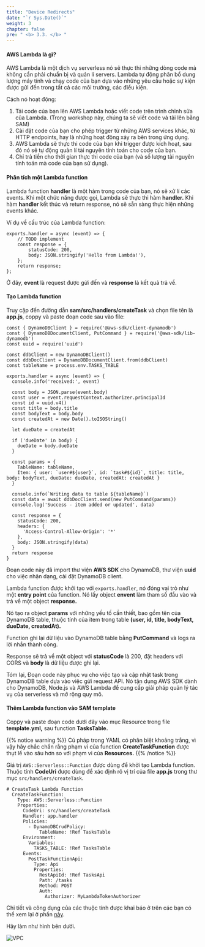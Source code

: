 ```yaml
---
title: "Device Redirects"
date: "`r Sys.Date()`"
weight: 3
chapter: false
pre: " <b> 3.3. </b> "
---
```


#### AWS Lambda là gì?

AWS Lambda là một dịch vụ serverless nó sẽ thực thi những dòng code mà không cần phải chuẩn bị và quản lí servers. Lambda tự động phân bổ dung lượng máy tính và chạy code của bạn dựa vào những yêu cầu hoặc sự kiện được gửi đến trong tất cả các môi trường, các điều kiện.

Cách nó hoạt động:

1. Tải code của bạn lên AWS Lambda hoặc viết code trên trình chỉnh sửa của Lambda. (Trong workshop này, chúng ta sẽ viết code và tải lên bằng SAM)
2. Cài đặt code của bạn cho phép trigger từ những AWS services khác, từ HTTP endpoints, hay là những hoạt động xảy ra bên trong ứng dụng.
3. AWS Lambda sẽ thực thi code của bạn khi trigger được kích hoạt, sau đó nó sẽ tự động quản lí tài nguyên tính toán cho code của bạn.
4. Chỉ trả tiền cho thời gian thực thi code của bạn (và số lượng tài nguyên tính toán mà code của bạn sử dụng).

#### Phân tích một Lambda function

Lambda function **handler** là một hàm trong code của bạn, nó sẽ xử lí các events. Khi một chức năng được gọi, Lambda sẽ thực thi hàm **handler.** Khi hàm **handler** kết thúc và return response, nó sẽ sẵn sàng thực hiện những events khác.

Ví dụ về cấu trúc của Lambda function:

```
exports.handler = async (event) => {
    // TODO implement
    const response = {
        statusCode: 200,
        body: JSON.stringify('Hello from Lambda!'),
    };
    return response;
};

```

Ở đây, **event** là request được gửi đến và **response** là kết quả trả về.

#### Tạo Lambda function

Truy cập đến đường dẫn **sam/src/handlers/createTask** và chọn file tên là **app.js**, coppy và paste đoạn code sau vào file:

```
const { DynamoDBClient } = require('@aws-sdk/client-dynamodb')
const { DynamoDBDocumentClient, PutCommand } = require('@aws-sdk/lib-dynamodb')
const uuid = require('uuid')

const ddbClient = new DynamoDBClient()
const ddbDocClient = DynamoDBDocumentClient.from(ddbClient)
const tableName = process.env.TASKS_TABLE

exports.handler = async (event) => {
  console.info('received:', event)

  const body = JSON.parse(event.body)
  const user = event.requestContext.authorizer.principalId
  const id = uuid.v4()
  const title = body.title
  const bodyText = body.body
  const createdAt = new Date().toISOString()

  let dueDate = createdAt

  if ('dueDate' in body) {
    dueDate = body.dueDate
  }

  const params = {
    TableName: tableName,
    Item: { user: `user#${user}`, id: `task#${id}`, title: title, body: bodyText, dueDate: dueDate, createdAt: createdAt }
  }

  console.info(`Writing data to table ${tableName}`)
  const data = await ddbDocClient.send(new PutCommand(params))
  console.log('Success - item added or updated', data)

  const response = {
    statusCode: 200,
    headers: {
      'Access-Control-Allow-Origin': '*'
    },
    body: JSON.stringify(data)
  }
  return response
}

```

Đoạn code này đã import thư viện **AWS SDK** cho DynamoDB, thư viện **uuid** cho việc nhận dạng, cài đặt DynamoDB client.

Lambda function được khởi tạo với `exports.handler`, nó đóng vai trò như một **entry point** của function. Nó lấy object **envent** làm tham số đầu vào và trả về một object **response.**

Nó tạo ra object **params** với những yếu tố cần thiết, bao gồm tên của DynamoDB table, thuộc tính của item trong table **(user, id, title, bodyText, dueDate, createdAt).**

Function ghi lại dữ liệu vào DynamoDB table bằng **PutCommand** và logs ra lời nhắn thành công.

Response sẽ trả về một object với **statusCode** là 200, đặt headers với CORS và **body** là dữ liệu được ghi lại.

Tóm lại, Đoạn code này phục vụ cho việc tạo và cập nhật task trong DynamoDB table dựa vào việc gửi request API. Nó tận dụng AWS SDK dành cho DynamoDB, Node.js và AWS Lambda để cung cấp giải pháp quản lý tác vụ của serverless và mở rộng quy mô.

#### Thêm Lambda function vào SAM template

Coppy và paste đoạn code dưới đây vào mục Resource trong file **template.yml,** sau function **TasksTable.**

{{% notice warning %}}
Cú pháp trong YAML có phân biệt khoảng trắng, vì vậy hãy chắc chắn rằng phạm vi của function **CreateTaskFunction** được thụt lề vào sâu hơn so với phạm vi của **Resources.**
{{% /notice %}}

Giá trị `AWS::Serverless::Function` được dùng để khởi tạo Lambda function. Thuộc tính **CodeUri** được dùng để xác định rõ vị trí của file **app.js** trong thư mục `src/handlers/createTask`.

```
# CreateTask Lambda Function
  CreateTaskFunction:
    Type: AWS::Serverless::Function
    Properties:
      CodeUri: src/handlers/createTask
      Handler: app.handler
      Policies:
        - DynamoDBCrudPolicy:
            TableName: !Ref TasksTable
      Environment:
        Variables:
          TASKS_TABLE: !Ref TasksTable
      Events:
        PostTaskFunctionApi:
          Type: Api
          Properties:
            RestApiId: !Ref TasksApi
            Path: /tasks
            Method: POST
            Auth:
              Authorizer: MyLambdaTokenAuthorizer

```

Chi tiết và công dụng của các thuộc tính được khai báo ở trên các bạn có thể xem lại ở phần [này](/vi/3-serverlessbackend/).

Hãy làm như hình bên dưới.

![VPC](/images/3.serverlessbackend/3.2-lambdafunction/3.2-1.png)

